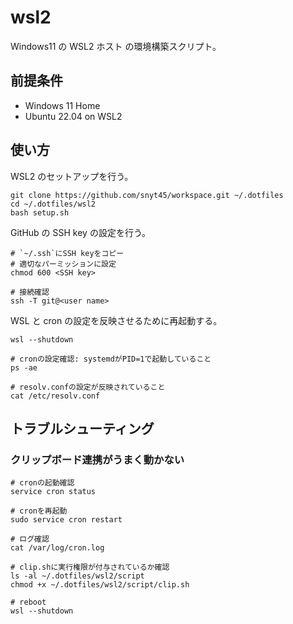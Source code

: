 # wsl2

Windows11 の WSL2 ホスト の環境構築スクリプト。

## 前提条件

- Windows 11 Home
- Ubuntu 22.04 on WSL2

## 使い方

WSL2 のセットアップを行う。

```
git clone https://github.com/snyt45/workspace.git ~/.dotfiles
cd ~/.dotfiles/wsl2
bash setup.sh
```

GitHub の SSH key の設定を行う。

```
# `~/.ssh`にSSH keyをコピー
# 適切なパーミッションに設定
chmod 600 <SSH key>

# 接続確認
ssh -T git@<user name>
```

WSL と cron の設定を反映させるために再起動する。

```
wsl --shutdown

# cronの設定確認: systemdがPID=1で起動していること
ps -ae

# resolv.confの設定が反映されていること
cat /etc/resolv.conf
```

## トラブルシューティング

### クリップボード連携がうまく動かない

```
# cronの起動確認
service cron status

# cronを再起動
sudo service cron restart

# ログ確認
cat /var/log/cron.log

# clip.shに実行権限が付与されているか確認
ls -al ~/.dotfiles/wsl2/script
chmod +x ~/.dotfiles/wsl2/script/clip.sh

# reboot
wsl --shutdown
```
